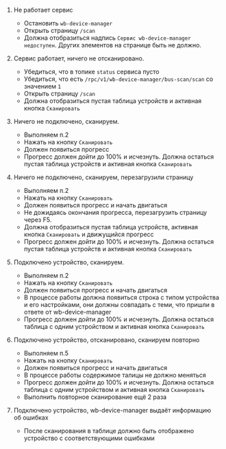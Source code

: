  1. Не работает сервис
    * Остановить `wb-device-manager`
    * Открыть страницу `/scan`
    * Должна отобразиться надпись `Сервис wb-device-manager недоступен`. Других элементов на странице быть не должно.

2. Сервис работает, ничего не отсканировано.
    * Убедиться, что в топике `status` сервиса пусто
    * Убедиться, что есть `/rpc/v1/wb-device-manager/bus-scan/scan` cо значением `1`
    * Открыть страницу `/scan`
    * Должна отобразиться пустая таблица устройств и активная кнопка `Сканировать`

3. Ничего не подключено, сканируем.
    * Выполняем п.2
    * Нажать на кнопку `Сканировать`
    * Должен появиться прогресс
    * Прогресс должен дойти до 100% и исчезнуть. Должна остаться пустая таблица устройств и активная кнопка `Сканировать`

4. Ничего не подключено, сканируем, перезагрузили страницу
    * Выполняем п.2
    * Нажать на кнопку `Сканировать`
    * Должен появиться прогресс и начать двигаться
    * Не дожидаясь окончания прогресса, перезагрузить страницу через F5.
    * Должна отобразиться пустая таблица устройств, активная кнопка `Сканировать` и движущийся прогресс
    * Прогресс должен дойти до 100% и исчезнуть. Должна остаться пустая таблица устройств и активная кнопка `Сканировать`

5. Подключено устройство, сканируем.
    * Выполняем п.2
    * Нажать на кнопку `Сканировать`
    * Должен появиться прогресс и начать двигаться
    * В процессе работы должна появиться строка с типом устройства и его настройками, они должны совпадать с теми, что пришли в ответе от wb-device-manager
    * Прогресс должен дойти до 100% и исчезнуть. Должна остаться таблица с одним устройством и активная кнопка `Сканировать`

6. Подключено устройство, отсканировано, сканируем повторно
    * Выполняем п.5
    * Нажать на кнопку `Сканировать`
    * Должен появиться прогресс и начать двигаться
    * В процессе работы содержимое талицы не должно меняться
    * Прогресс должен дойти до 100% и исчезнуть. Должна остаться таблица с одним устройством и активная кнопка `Сканировать`
    * Выполнить повторное сканирование ещё 2 раза

7. Подключено устройство, wb-device-manager выдаёт информацию об ошибках
    * После сканирования в таблице должно быть отображено устройство с соответствующими ошибками
